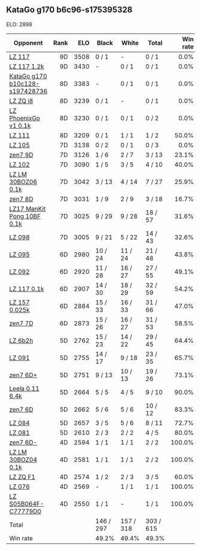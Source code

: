 ## KataGo g170 b6c96-s175395328 ##

ELO: 2898

Opponent | Rank | ELO | Black | White | Total | Win rate
---------|-----:|----:|-------|-------|-------|-------:
[LZ 117](LZ%20117.md) | 9D | 3508 | 0 / 1 | - | 0 / 1 | 0.0%
[LZ 117 1.2k](LZ%20117%201.2k.md) | 9D | 3430 | - | 0 / 1 | 0 / 1 | 0.0%
[KataGo g170 b10c128-s197428736](KataGo%20g170%20b10c128-s197428736.md) | 8D | 3383 | - | 0 / 1 | 0 / 1 | 0.0%
[LZ ZQ i8](LZ%20ZQ%20i8.md) | 8D | 3239 | 0 / 1 | - | 0 / 1 | 0.0%
[LZ PhoenixGo v1 0.1k](LZ%20PhoenixGo%20v1%200.1k.md) | 8D | 3230 | 0 / 1 | 0 / 1 | 0 / 2 | 0.0%
[LZ 111](LZ%20111.md) | 8D | 3209 | 0 / 1 | 1 / 1 | 1 / 2 | 50.0%
[LZ 105](LZ%20105.md) | 7D | 3138 | 0 / 2 | 0 / 1 | 0 / 3 | 0.0%
[zen7 9D](zen7%209D.md) | 7D | 3126 | 1 / 6 | 2 / 7 | 3 / 13 | 23.1%
[LZ 102](LZ%20102.md) | 7D | 3090 | 1 / 5 | 3 / 5 | 4 / 10 | 40.0%
[LZ LM 30BOZ06 0.1k](LZ%20LM%2030BOZ06%200.1k.md) | 7D | 3042 | 3 / 13 | 4 / 14 | 7 / 27 | 25.9%
[zen7 8D](zen7%208D.md) | 7D | 3031 | 1 / 9 | 2 / 9 | 3 / 18 | 16.7%
[LZ17 ManKit Pong 10BF 0.1k](LZ17%20ManKit%20Pong%2010BF%200.1k.md) | 7D | 3025 | 9 / 29 | 9 / 28 | 18 / 57 | 31.6%
[LZ 098](LZ%20098.md) | 7D | 3005 | 9 / 21 | 5 / 22 | 14 / 43 | 32.6%
[LZ 095](LZ%20095.md) | 6D | 2980 | 10 / 24 | 11 / 24 | 21 / 48 | 43.8%
[LZ 092](LZ%20092.md) | 6D | 2920 | 11 / 28 | 16 / 27 | 27 / 55 | 49.1%
[LZ 117 0.1k](LZ%20117%200.1k.md) | 6D | 2907 | 14 / 30 | 18 / 29 | 32 / 59 | 54.2%
[LZ 157 0.025k](LZ%20157%200.025k.md) | 6D | 2884 | 15 / 33 | 16 / 33 | 31 / 66 | 47.0%
[zen7 7D](zen7%207D.md) | 6D | 2873 | 15 / 26 | 16 / 27 | 31 / 53 | 58.5%
[LZ 6b2h](LZ%206b2h.md) | 5D | 2762 | 15 / 23 | 14 / 22 | 29 / 45 | 64.4%
[LZ 091](LZ%20091.md) | 5D | 2755 | 14 / 17 | 9 / 18 | 23 / 35 | 65.7%
[zen7 6D+](zen7%206D+.md) | 5D | 2751 | 9 / 13 | 10 / 13 | 19 / 26 | 73.1%
[Leela 0.11 6.4k](Leela%200.11%206.4k.md) | 5D | 2664 | 5 / 5 | 4 / 5 | 9 / 10 | 90.0%
[zen7 6D](zen7%206D.md) | 5D | 2662 | 5 / 6 | 5 / 6 | 10 / 12 | 83.3%
[LZ 084](LZ%20084.md) | 5D | 2657 | 3 / 5 | 5 / 6 | 8 / 11 | 72.7%
[LZ 081](LZ%20081.md) | 5D | 2610 | 2 / 3 | 2 / 2 | 4 / 5 | 80.0%
[zen7 6D-](zen7%206D-.md) | 4D | 2594 | 1 / 1 | 1 / 1 | 2 / 2 | 100.0%
[LZ LM 30BOZ04 0.1k](LZ%20LM%2030BOZ04%200.1k.md) | 4D | 2581 | 1 / 1 | 1 / 1 | 2 / 2 | 100.0%
[LZ ZQ F1](LZ%20ZQ%20F1.md) | 4D | 2574 | 1 / 2 | 2 / 3 | 3 / 5 | 60.0%
[LZ 076](LZ%20076.md) | 4D | 2569 | - | 1 / 1 | 1 / 1 | 100.0%
[LZ S05B064F-C77779D0](LZ%20S05B064F-C77779D0.md) | 4D | 2550 | 1 / 1 | - | 1 / 1 | 100.0%
Total | | | 146 / 297 | 157 / 318 | 303 / 615 | 
Win rate| | | 49.2% | 49.4% | 49.3% | 
